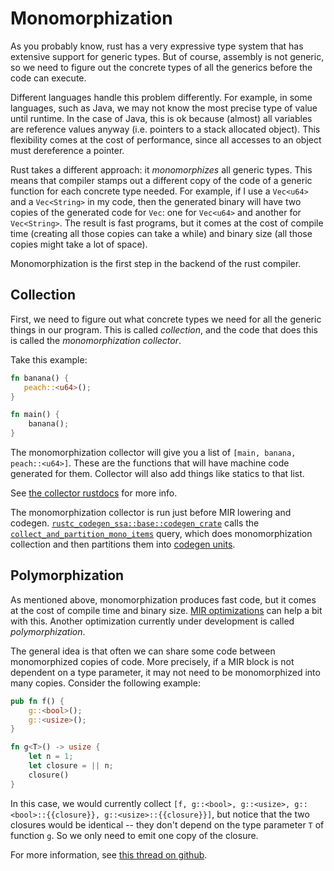 # Monomorphization

As you probably know, rust has a very expressive type system that has extensive
support for generic types. But of course, assembly is not generic, so we need
to figure out the concrete types of all the generics before the code can
execute.

Different languages handle this problem differently. For example, in some
languages, such as Java, we may not know the most precise type of value until
runtime. In the case of Java, this is ok because (almost) all variables are
reference values anyway (i.e. pointers to a stack allocated object). This
flexibility comes at the cost of performance, since all accesses to an object
must dereference a pointer.

Rust takes a different approach: it _monomorphizes_ all generic types. This
means that compiler stamps out a different copy of the code of a generic
function for each concrete type needed. For example, if I use a `Vec<u64>` and
a `Vec<String>` in my code, then the generated binary will have two copies of
the generated code for `Vec`: one for `Vec<u64>` and another for `Vec<String>`.
The result is fast programs, but it comes at the cost of compile time (creating
all those copies can take a while) and binary size (all those copies might take
a lot of space).

Monomorphization is the first step in the backend of the rust compiler.

## Collection

First, we need to figure out what concrete types we need for all the generic
things in our program. This is called _collection_, and the code that does this
is called the _monomorphization collector_.

Take this example:

```rust
fn banana() {
   peach::<u64>();
}

fn main() {
    banana();
}
```

The monomorphization collector will give you a list of `[main, banana,
peach::<u64>]`. These are the functions that will have machine code generated
for them. Collector will also add things like statics to that list.

See [the collector rustdocs][collect] for more info.

[collect]: https://doc.rust-lang.org/nightly/nightly-rustc/rustc_mir/monomorphize/collector/index.html

The monomorphization collector is run just before MIR lowering and codegen.
[`rustc_codegen_ssa::base::codegen_crate`][codegen1] calls the
[`collect_and_partition_mono_items`][mono] query, which does monomorphization
collection and then partitions them into [codegen
units](../appendix/glossary.md).

[mono]: https://doc.rust-lang.org/nightly/nightly-rustc/rustc_mir/monomorphize/partitioning/fn.collect_and_partition_mono_items.html
[codegen1]: https://doc.rust-lang.org/nightly/nightly-rustc/rustc_codegen_ssa/base/fn.codegen_crate.html

## Polymorphization

As mentioned above, monomorphization produces fast code, but it comes at the
cost of compile time and binary size. [MIR
optimizations](../mir/optimizations.md) can help a bit with this. Another
optimization currently under development is called _polymorphization_.

The general idea is that often we can share some code between monomorphized
copies of code. More precisely, if a MIR block is not dependent on a type
parameter, it may not need to be monomorphized into many copies. Consider the
following example:

```rust
pub fn f() {
    g::<bool>();
    g::<usize>();
}

fn g<T>() -> usize {
    let n = 1;
    let closure = || n;
    closure()
}
```

In this case, we would currently collect `[f, g::<bool>, g::<usize>,
g::<bool>::{{closure}}, g::<usize>::{{closure}}]`, but notice that the two
closures would be identical -- they don't depend on the type parameter `T` of
function `g`. So we only need to emit one copy of the closure.

For more information, see [this thread on github][polymorph].

[polymorph]: https://github.com/rust-lang/rust/issues/46477

